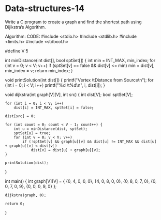 # Data-structures-14
Write a C program to create a graph and find the shortest path using Dijikstra’s Algorithm.  

Algorithm:
CODE:
#include <stdio.h>
#include <stdlib.h>
#include <limits.h>
#include <stdbool.h>

#define V 5

int minDistance(int dist[], bool sptSet[]) {
    int min = INT_MAX, min_index;
    for (int v = 0; v < V; v++)
        if (sptSet[v] == false && dist[v] <= min)
            min = dist[v], min_index = v;
    return min_index;
}

void printSolution(int dist[]) {
    printf("Vertex \tDistance from Source\n");
    for (int i = 0; i < V; i++)
        printf("%d \t%d\n", i, dist[i]);
}

void dijkstra(int graph[V][V], int src) {
    int dist[V];
    bool sptSet[V];

    for (int i = 0; i < V; i++)
        dist[i] = INT_MAX, sptSet[i] = false;

    dist[src] = 0;

    for (int count = 0; count < V - 1; count++) {
        int u = minDistance(dist, sptSet);
        sptSet[u] = true;
        for (int v = 0; v < V; v++)
            if (!sptSet[v] && graph[u][v] && dist[u] != INT_MAX && dist[u] + graph[u][v] < dist[v])
                dist[v] = dist[u] + graph[u][v];
    }

    printSolution(dist);
}

int main() {
    int graph[V][V] = {
        {0, 4, 0, 0, 0},
        {4, 0, 8, 0, 0},
        {0, 8, 0, 7, 0},
        {0, 0, 7, 0, 9},
        {0, 0, 0, 9, 0}
    };

    dijkstra(graph, 0);

    return 0;
}


